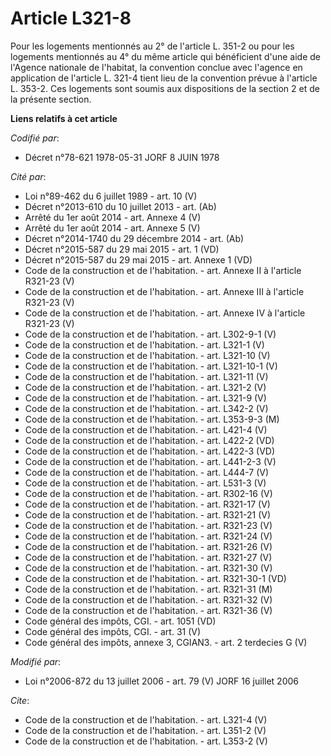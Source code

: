 # Article L321-8

Pour les logements mentionnés au 2° de l'article L. 351-2 ou pour les logements mentionnés au 4° du même article qui
bénéficient d'une aide de l'Agence nationale de l'habitat, la convention conclue avec l'agence en application de l'article L.
321-4 tient lieu de la convention prévue à l'article L. 353-2. Ces logements sont soumis aux dispositions de la section 2 et
de la présente section.

**Liens relatifs à cet article**

_Codifié par_:

  - Décret n°78-621 1978-05-31 JORF 8 JUIN 1978

_Cité par_:

  - Loi n°89-462 du 6 juillet 1989 - art. 10 (V)
  - Décret n°2013-610 du 10 juillet 2013 - art. (Ab)
  - Arrêté du 1er août 2014 - art. Annexe 4 (V)
  - Arrêté du 1er août 2014 - art. Annexe 5 (V)
  - Décret n°2014-1740 du 29 décembre 2014 - art. (Ab)
  - Décret n°2015-587 du 29 mai 2015 - art. 1 (VD)
  - Décret n°2015-587 du 29 mai 2015 - art. Annexe 1 (VD)
  - Code de la construction et de l'habitation. - art. Annexe II à l'article R321-23 (V)
  - Code de la construction et de l'habitation. - art. Annexe III à l'article R321-23 (V)
  - Code de la construction et de l'habitation. - art. Annexe IV à l'article R321-23 (V)
  - Code de la construction et de l'habitation. - art. L302-9-1 (V)
  - Code de la construction et de l'habitation. - art. L321-1 (V)
  - Code de la construction et de l'habitation. - art. L321-10 (V)
  - Code de la construction et de l'habitation. - art. L321-10-1 (V)
  - Code de la construction et de l'habitation. - art. L321-11 (V)
  - Code de la construction et de l'habitation. - art. L321-2 (V)
  - Code de la construction et de l'habitation. - art. L321-9 (V)
  - Code de la construction et de l'habitation. - art. L342-2 (V)
  - Code de la construction et de l'habitation. - art. L353-9-3 (M)
  - Code de la construction et de l'habitation. - art. L421-4 (V)
  - Code de la construction et de l'habitation. - art. L422-2 (VD)
  - Code de la construction et de l'habitation. - art. L422-3 (VD)
  - Code de la construction et de l'habitation. - art. L441-2-3 (V)
  - Code de la construction et de l'habitation. - art. L444-7 (V)
  - Code de la construction et de l'habitation. - art. L531-3 (V)
  - Code de la construction et de l'habitation. - art. R302-16 (V)
  - Code de la construction et de l'habitation. - art. R321-17 (V)
  - Code de la construction et de l'habitation. - art. R321-21 (V)
  - Code de la construction et de l'habitation. - art. R321-23 (V)
  - Code de la construction et de l'habitation. - art. R321-24 (V)
  - Code de la construction et de l'habitation. - art. R321-26 (V)
  - Code de la construction et de l'habitation. - art. R321-27 (V)
  - Code de la construction et de l'habitation. - art. R321-30 (V)
  - Code de la construction et de l'habitation. - art. R321-30-1 (VD)
  - Code de la construction et de l'habitation. - art. R321-31 (M)
  - Code de la construction et de l'habitation. - art. R321-32 (V)
  - Code de la construction et de l'habitation. - art. R321-36 (V)
  - Code général des impôts, CGI. - art. 1051 (VD)
  - Code général des impôts, CGI. - art. 31 (V)
  - Code général des impôts, annexe 3, CGIAN3. - art. 2 terdecies G (V)

_Modifié par_:

  - Loi n°2006-872 du 13 juillet 2006 - art. 79 (V) JORF 16 juillet 2006

_Cite_:

  - Code de la construction et de l'habitation. - art. L321-4 (V)
  - Code de la construction et de l'habitation. - art. L351-2 (V)
  - Code de la construction et de l'habitation. - art. L353-2 (V)
